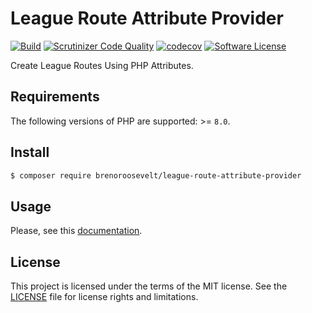 # League Route Attribute Provider

[![Build](https://github.com/brenoroosevelt/league-route-attribute-provider/actions/workflows/ci.yml/badge.svg)](https://github.com/brenoroosevelt/oni-bus/actions/workflows/ci.yml)
[![Scrutinizer Code Quality](https://scrutinizer-ci.com/g/brenoroosevelt/league-route-attribute-provider/badges/quality-score.png?b=main)](https://scrutinizer-ci.com/g/brenoroosevelt/league-route-attribute-provider/?branch=main)
[![codecov](https://codecov.io/gh/brenoroosevelt/league-route-attribute-provider/branch/main/graph/badge.svg?token=S1QBA18IBX)](https://codecov.io/gh/brenoroosevelt/league-route-attribute-provider)
[![Software License](https://img.shields.io/badge/license-MIT-brightgreen.svg?style=flat)](LICENSE.md)

Create League Routes Using PHP Attributes.

## Requirements

The following versions of PHP are supported: >= `8.0`.

## Install

``` bash
$ composer require brenoroosevelt/league-route-attribute-provider
```

## Usage

Please, see this [documentation](https://github.com/jerowork/route-attribute-provider#usage).

## License

This project is licensed under the terms of the MIT license. See the [LICENSE](LICENSE.md) file for license rights and limitations.
